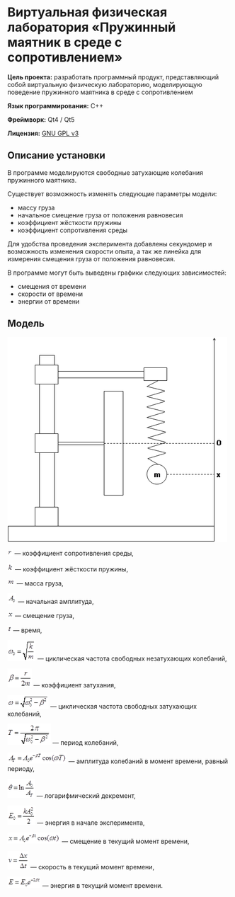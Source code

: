 # Виртуальная физическая лаборатория «Пружинный маятник в среде с сопротивлением»

**Цель проекта:** разработать программный продукт, представляющий собой виртуальную физическую лабораторию, моделирующую поведение пружинного маятника в среде с сопротивлением

**Язык программирования:** C++

**Фреймворк:** Qt4 / Qt5

**Лицензия:** [GNU GPL v3](http://www.gnu.org/copyleft/gpl.html)

## Описание установки

В программе моделируются свободные затухающие колебания пружинного маятника.

Существует возможность изменять следующие параметры модели:
 * массу груза
 * начальное смещение груза от положения равновесия
 * коэффициент жёсткости пружины
 * коэффициент сопротивления среды

Для удобства проведения эксперимента добавлены секундомер и возможность изменения скорости опыта, а так же линейка для измерения смещения груза от положения равновесия.

В программе могут быть выведены графики следующих зависимостей:
 * смещения от времени
 * скорости от времени
 * энергии от времени

## Модель

![image](src/Pendulum/resources/html/help/image001.png)

![r](src/Pendulum/resources/html/help/image002.png) — коэффициент сопротивления среды,

![k](src/Pendulum/resources/html/help/image004.png) — коэффициент жёсткости пружины,

![m](src/Pendulum/resources/html/help/image006.png) — масса груза,

![A_0](src/Pendulum/resources/html/help/image008.png) — начальная амплитуда,

![x](src/Pendulum/resources/html/help/image010.png) — смещение груза,

![t](src/Pendulum/resources/html/help/image012.png) — время,

![ω_0=sqrt(k/m)](src/Pendulum/resources/html/help/image014.png) — циклическая частота свободных незатухающих колебаний,

![β=r/(2*m)](src/Pendulum/resources/html/help/image016.png) — коэффициент затухания,

![ω=sqrt(ω_0^2-β^2)](src/Pendulum/resources/html/help/image018.png) — циклическая частота свободных затухающих колебаний,

![T=2*π/sqrt(ω_0^2-β^2)](src/Pendulum/resources/html/help/image020.png) — период колебаний,

![A_T=A_0*exp(-β*T)*cos(ω*T)](src/Pendulum/resources/html/help/image022.png) — амплитуда колебаний в момент времени, равный периоду,

![θ=ln(A_0/A_T)](src/Pendulum/resources/html/help/image024.png) — логарифмический декремент,

![E_0=k*A_0^2/2](src/Pendulum/resources/html/help/image026.png) — энергия в начале эксперимента,

![x=A_0*exp(-β*t)*cos(ω*t)](src/Pendulum/resources/html/help/image028.png) — смещение в текущий момент времени,

![v=Δx/Δt](src/Pendulum/resources/html/help/image030.png) — скорость в текущий момент времени,

![E=E_0*exp(-2*β*t)](src/Pendulum/resources/html/help/image032.png) — энергия в текущий момент времени.


